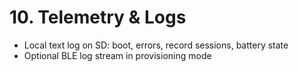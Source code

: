 # 10. Telemetry & Logs

- Local text log on SD: boot, errors, record sessions, battery state
- Optional BLE log stream in provisioning mode
